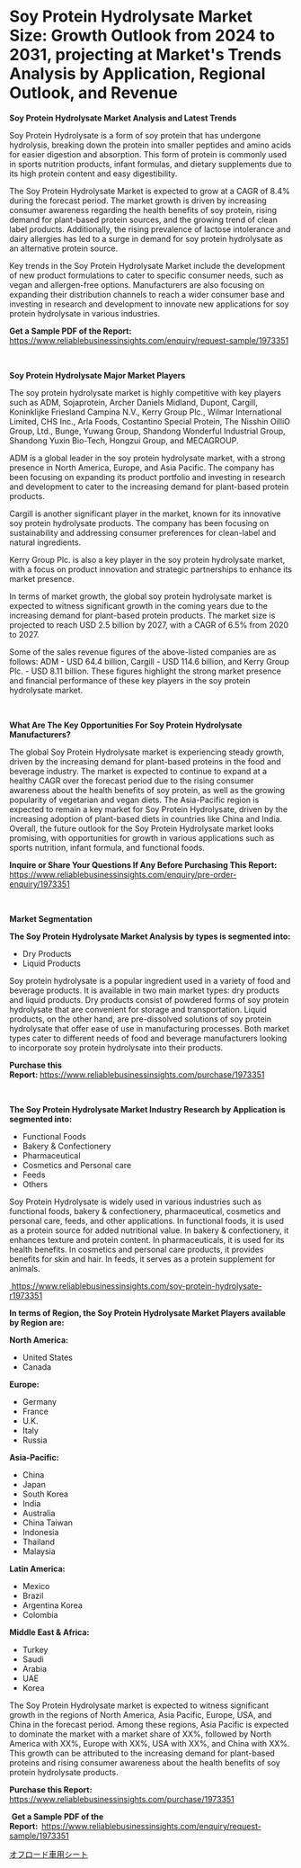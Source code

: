 <p><h1>Soy Protein Hydrolysate Market Size: Growth Outlook from 2024 to 2031, projecting at Market's Trends Analysis by Application, Regional Outlook, and Revenue</h1></p><p><strong>Soy Protein Hydrolysate Market Analysis and Latest Trends</strong></p>
<p><p>Soy Protein Hydrolysate is a form of soy protein that has undergone hydrolysis, breaking down the protein into smaller peptides and amino acids for easier digestion and absorption. This form of protein is commonly used in sports nutrition products, infant formulas, and dietary supplements due to its high protein content and easy digestibility.</p><p>The Soy Protein Hydrolysate Market is expected to grow at a CAGR of 8.4% during the forecast period. The market growth is driven by increasing consumer awareness regarding the health benefits of soy protein, rising demand for plant-based protein sources, and the growing trend of clean label products. Additionally, the rising prevalence of lactose intolerance and dairy allergies has led to a surge in demand for soy protein hydrolysate as an alternative protein source.</p><p>Key trends in the Soy Protein Hydrolysate Market include the development of new product formulations to cater to specific consumer needs, such as vegan and allergen-free options. Manufacturers are also focusing on expanding their distribution channels to reach a wider consumer base and investing in research and development to innovate new applications for soy protein hydrolysate in various industries.</p></p>
<p><strong>Get a Sample PDF of the Report:&nbsp;</strong> <a href="https://www.reliablebusinessinsights.com/enquiry/request-sample/1973351">https://www.reliablebusinessinsights.com/enquiry/request-sample/1973351</a></p>
<p>&nbsp;</p>
<p><strong>Soy Protein Hydrolysate Major Market Players</strong></p>
<p><p>The soy protein hydrolysate market is highly competitive with key players such as ADM, Sojaprotein, Archer Daniels Midland, Dupont, Cargill, Koninklijke Friesland Campina N.V., Kerry Group Plc., Wilmar International Limited, CHS Inc., Arla Foods, Costantino Special Protein, The Nisshin OilliO Group, Ltd., Bunge, Yuwang Group, Shandong Wonderful Industrial Group, Shandong Yuxin Bio-Tech, Hongzui Group, and MECAGROUP.</p><p>ADM is a global leader in the soy protein hydrolysate market, with a strong presence in North America, Europe, and Asia Pacific. The company has been focusing on expanding its product portfolio and investing in research and development to cater to the increasing demand for plant-based protein products.</p><p>Cargill is another significant player in the market, known for its innovative soy protein hydrolysate products. The company has been focusing on sustainability and addressing consumer preferences for clean-label and natural ingredients.</p><p>Kerry Group Plc. is also a key player in the soy protein hydrolysate market, with a focus on product innovation and strategic partnerships to enhance its market presence.</p><p>In terms of market growth, the global soy protein hydrolysate market is expected to witness significant growth in the coming years due to the increasing demand for plant-based protein products. The market size is projected to reach USD 2.5 billion by 2027, with a CAGR of 6.5% from 2020 to 2027.</p><p>Some of the sales revenue figures of the above-listed companies are as follows: ADM - USD 64.4 billion, Cargill - USD 114.6 billion, and Kerry Group Plc. - USD 8.11 billion. These figures highlight the strong market presence and financial performance of these key players in the soy protein hydrolysate market.</p></p>
<p>&nbsp;</p>
<p><strong>What Are The Key Opportunities For Soy Protein Hydrolysate Manufacturers?</strong></p>
<p><p>The global Soy Protein Hydrolysate market is experiencing steady growth, driven by the increasing demand for plant-based proteins in the food and beverage industry. The market is expected to continue to expand at a healthy CAGR over the forecast period due to the rising consumer awareness about the health benefits of soy protein, as well as the growing popularity of vegetarian and vegan diets. The Asia-Pacific region is expected to remain a key market for Soy Protein Hydrolysate, driven by the increasing adoption of plant-based diets in countries like China and India. Overall, the future outlook for the Soy Protein Hydrolysate market looks promising, with opportunities for growth in various applications such as sports nutrition, infant formula, and functional foods.</p></p>
<p><strong>Inquire or Share Your Questions If Any Before Purchasing This Report:</strong> <a href="https://www.reliablebusinessinsights.com/enquiry/pre-order-enquiry/1973351">https://www.reliablebusinessinsights.com/enquiry/pre-order-enquiry/1973351</a></p>
<p>&nbsp;</p>
<p><strong>Market Segmentation</strong></p>
<p><strong>The Soy Protein Hydrolysate Market Analysis by types is segmented into:</strong></p>
<p><ul><li>Dry Products</li><li>Liquid Products</li></ul></p>
<p><p>Soy protein hydrolysate is a popular ingredient used in a variety of food and beverage products. It is available in two main market types: dry products and liquid products. Dry products consist of powdered forms of soy protein hydrolysate that are convenient for storage and transportation. Liquid products, on the other hand, are pre-dissolved solutions of soy protein hydrolysate that offer ease of use in manufacturing processes. Both market types cater to different needs of food and beverage manufacturers looking to incorporate soy protein hydrolysate into their products.</p></p>
<p><strong>Purchase this Report:&nbsp;</strong><a href="https://www.reliablebusinessinsights.com/purchase/1973351">https://www.reliablebusinessinsights.com/purchase/1973351</a></p>
<p>&nbsp;</p>
<p><strong>The Soy Protein Hydrolysate Market Industry Research by Application is segmented into:</strong></p>
<p><ul><li>Functional Foods</li><li>Bakery & Confectionery</li><li>Pharmaceutical</li><li>Cosmetics and Personal care</li><li>Feeds</li><li>Others</li></ul></p>
<p><p>Soy Protein Hydrolysate is widely used in various industries such as functional foods, bakery & confectionery, pharmaceutical, cosmetics and personal care, feeds, and other applications. In functional foods, it is used as a protein source for added nutritional value. In bakery & confectionery, it enhances texture and protein content. In pharmaceuticals, it is used for its health benefits. In cosmetics and personal care products, it provides benefits for skin and hair. In feeds, it serves as a protein supplement for animals.</p></p>
<p><a href="https://www.reliablebusinessinsights.com/soy-protein-hydrolysate-r1973351">&nbsp;https://www.reliablebusinessinsights.com/soy-protein-hydrolysate-r1973351</a></p>
<p><strong>In terms of Region, the Soy Protein Hydrolysate Market Players available by Region are:</strong></p>
<p>
    <p> <strong> North America: </strong>
        <ul>
            <li>United States</li>
            <li>Canada</li>
        </ul>
        </p> 
    <p> <strong> Europe: </strong>
        <ul>
            <li>Germany</li>
            <li>France</li>
            <li>U.K.</li>
            <li>Italy</li>
            <li>Russia</li>
        </ul>
        </p> 
    <p> <strong> Asia-Pacific: </strong>
        <ul>
            <li>China</li>
            <li>Japan</li>
            <li>South Korea</li>
            <li>India</li>
            <li>Australia</li>
            <li>China Taiwan</li>
            <li>Indonesia</li>
            <li>Thailand</li>
            <li>Malaysia</li>
        </ul>
        </p> 
    <p> <strong> Latin America: </strong>
        <ul>
            <li>Mexico</li>
            <li>Brazil</li>
            <li>Argentina Korea</li>
            <li>Colombia</li>
        </ul>
        </p> 
    <p> <strong> Middle East & Africa: </strong>
        <ul>
            <li>Turkey</li>
            <li>Saudi</li>
            <li>Arabia</li>
            <li>UAE</li>
            <li>Korea</li>
        </ul>
    </p>
    </p>
<p><p>The Soy Protein Hydrolysate market is expected to witness significant growth in the regions of North America, Asia Pacific, Europe, USA, and China in the forecast period. Among these regions, Asia Pacific is expected to dominate the market with a market share of XX%, followed by North America with XX%, Europe with XX%, USA with XX%, and China with XX%. This growth can be attributed to the increasing demand for plant-based proteins and rising consumer awareness about the health benefits of soy protein hydrolysate products.</p></p>
<p><strong>Purchase this Report: </strong><a href="https://www.reliablebusinessinsights.com/purchase/1973351">https://www.reliablebusinessinsights.com/purchase/1973351</a></p>
<p>&nbsp;<strong>Get a Sample PDF of the Report:&nbsp;&nbsp;</strong><a href="https://www.reliablebusinessinsights.com/enquiry/request-sample/1973351">https://www.reliablebusinessinsights.com/enquiry/request-sample/1973351</a></p>
<p><strong></strong></p>
<p><p><a href="https://medium.com/@frankfurter35566/2024%E5%B9%B4%E3%81%8B%E3%82%892031%E5%B9%B4%E3%81%BE%E3%81%A7%E3%81%AE%E6%9C%9F%E9%96%93%E3%81%AB%E4%BA%88%E6%B8%AC%E3%81%95%E3%82%8C%E3%82%8B%E6%80%A5%E9%80%9F%E3%81%AA%E6%88%90%E9%95%B7-cagr%E3%82%92%E6%8C%81%E3%81%A4-%E3%82%B0%E3%83%AD%E3%83%BC%E3%83%90%E3%83%AB%E3%82%AA%E3%83%95%E3%83%AD%E3%83%BC%E3%83%89%E3%83%93%E3%83%BC%E3%82%AF%E3%83%AB%E3%82%B7%E3%83%BC%E3%83%88%E5%B8%82%E5%A0%B4%E3%81%AE%E7%AF%84%E5%9B%B2%E3%81%AB%E3%81%A4%E3%81%84%E3%81%A6%E3%81%AE%E8%A9%B3%E7%B4%B0%E3%81%AA%E5%88%86%E6%9E%90-988007a00720">オフロード車用シート</a></p></p>